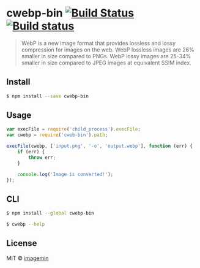 # cwebp-bin [![Build Status](http://img.shields.io/travis/imagemin/cwebp-bin.svg?style=flat)](http://travis-ci.org/imagemin/cwebp-bin) [![Build status](https://ci.appveyor.com/api/projects/status/rilngfmvx2y4bubn)](https://ci.appveyor.com/project/ShinnosukeWatanabe/cwebp-bin)

> WebP is a new image format that provides lossless and lossy compression for images on the web. WebP lossless images are 26% smaller in size compared to PNGs. WebP lossy images are 25-34% smaller in size compared to JPEG images at equivalent SSIM index.


## Install

```sh
$ npm install --save cwebp-bin
```


## Usage

```js
var execFile = require('child_process').execFile;
var cwebp = require('cweb-bin').path;

execFile(cwebp, ['input.png', '-o', 'output.webp'], function (err) {
	if (err) {
		throw err;
	}

	console.log('Image is converted!');
});
```


## CLI

```sh
$ npm install --global cwebp-bin
```

```sh
$ cwebp --help
```


## License

MIT © [imagemin](https://github.com/imagemin)
